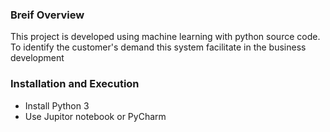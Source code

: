 ### Breif Overview 
This project is developed using machine learning with python source code. 
To identify the customer's demand this system facilitate in the business development 

### Installation and Execution
- Install Python 3 
- Use Jupitor notebook or PyCharm 

